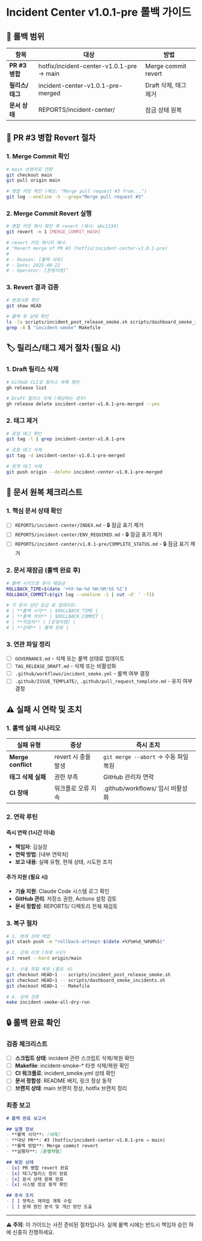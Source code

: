 # Incident Center v1.0.1-pre 롤백 가이드

## 🎯 롤백 범위

| 항목 | 대상 | 방법 |
|------|------|------|
| **PR #3 병합** | hotfix/incident-center-v1.0.1-pre → main | Merge commit revert |
| **릴리스/태그** | incident-center-v1.0.1-pre-merged | Draft 삭제, 태그 제거 |
| **문서 상태** | REPORTS/incident-center/ | 잠금 상태 원복 |

## 🔄 PR #3 병합 Revert 절차

### 1. Merge Commit 확인
```bash
# main 브랜치로 전환
git checkout main
git pull origin main

# 병합 커밋 확인 (예상: "Merge pull request #3 from...")
git log --oneline -5 --grep="Merge pull request #3"
```

### 2. Merge Commit Revert 실행
```bash
# 병합 커밋 해시 확인 후 revert (예시: abc1234)
git revert -m 1 [MERGE_COMMIT_HASH]

# revert 커밋 메시지 예시:
# "Revert merge of PR #3 (hotfix/incident-center-v1.0.1-pre)
#
# - Reason: [롤백 사유]
# - Date: 2025-09-22
# - Operator: [운영자명]"
```

### 3. Revert 결과 검증
```bash
# 변경사항 확인
git show HEAD

# 롤백 후 상태 확인
ls -la scripts/incident_post_release_smoke.sh scripts/dashboard_smoke_incidents.sh
grep -A 5 "incident-smoke" Makefile
```

## 🏷️ 릴리스/태그 제거 절차 (필요 시)

### 1. Draft 릴리스 삭제
```bash
# GitHub CLI로 릴리스 목록 확인
gh release list

# Draft 릴리스 삭제 (해당하는 경우)
gh release delete incident-center-v1.0.1-pre-merged --yes
```

### 2. 태그 제거
```bash
# 로컬 태그 확인
git tag -l | grep incident-center-v1.0.1-pre

# 로컬 태그 삭제
git tag -d incident-center-v1.0.1-pre-merged

# 원격 태그 삭제
git push origin --delete incident-center-v1.0.1-pre-merged
```

## 📄 문서 원복 체크리스트

### 1. 핵심 문서 상태 확인
- [ ] `REPORTS/incident-center/INDEX.md` - 🔒 잠금 표기 제거
- [ ] `REPORTS/incident-center/ENV_REQUIRED.md` - 🔒 잠금 표기 제거
- [ ] `REPORTS/incident-center/v1.0.1-pre/COMPLETE_STATUS.md` - 🔒 잠금 표기 제거

### 2. 문서 재잠금 (롤백 완료 후)
```bash
# 롤백 시각으로 문서 재잠금
ROLLBACK_TIME=$(date '+%Y-%m-%d %H:%M:%S %Z')
ROLLBACK_COMMIT=$(git log --oneline -1 | cut -d' ' -f1)

# 각 문서 상단 잠금 표 업데이트:
# | **롤백 시각** | $ROLLBACK_TIME |
# | **롤백 커밋** | $ROLLBACK_COMMIT |
# | **작업자** | [운영자명] |
# | **상태** | 롤백 완료 |
```

### 3. 연관 파일 정리
- [ ] `GOVERNANCE.md` - 삭제 또는 롤백 상태로 업데이트
- [ ] `TAG_RELEASE_DRAFT.md` - 삭제 또는 비활성화
- [ ] `.github/workflows/incident_smoke.yml` - 롤백 여부 결정
- [ ] `.github/ISSUE_TEMPLATE/`, `.github/pull_request_template.md` - 유지 여부 결정

## ⚠️ 실패 시 연락 및 조치

### 1. 롤백 실패 시나리오

| 실패 유형 | 증상 | 즉시 조치 |
|----------|------|-----------|
| **Merge conflict** | revert 시 충돌 발생 | `git merge --abort` → 수동 파일 복원 |
| **태그 삭제 실패** | 권한 부족 | GitHub 관리자 연락 |
| **CI 장애** | 워크플로 오류 지속 | .github/workflows/ 임시 비활성화 |

### 2. 연락 루틴

#### 즉시 연락 (1시간 이내)
- **책임자**: 김실장
- **연락 방법**: [내부 연락처]
- **보고 내용**: 실패 유형, 현재 상태, 시도한 조치

#### 추가 지원 (필요 시)
- **기술 지원**: Claude Code 시스템 로그 확인
- **GitHub 관리**: 저장소 권한, Actions 설정 검토
- **문서 정합성**: REPORTS/ 디렉토리 전체 재검토

### 3. 복구 절차

```bash
# 1. 현재 상태 백업
git stash push -m "rollback-attempt-$(date +%Y%m%d_%H%M%S)"

# 2. 강제 리셋 (최후 수단)
git reset --hard origin/main

# 3. 수동 파일 복원 (필요 시)
git checkout HEAD~1 -- scripts/incident_post_release_smoke.sh
git checkout HEAD~1 -- scripts/dashboard_smoke_incidents.sh
git checkout HEAD~1 -- Makefile

# 4. 상태 검증
make incident-smoke-all-dry-run
```

## 🔒 롤백 완료 확인

### 검증 체크리스트
- [ ] **스크립트 상태**: incident 관련 스크립트 삭제/복원 확인
- [ ] **Makefile**: incident-smoke-* 타겟 삭제/복원 확인
- [ ] **CI 워크플로**: incident_smoke.yml 상태 확인
- [ ] **문서 정합성**: README 배지, 링크 정상 동작
- [ ] **브랜치 상태**: main 브랜치 정상, hotfix 브랜치 정리

### 최종 보고
```markdown
# 롤백 완료 보고서

## 실행 정보
- **롤백 시각**: [시각]
- **대상 PR**: #3 (hotfix/incident-center-v1.0.1-pre → main)
- **롤백 방법**: Merge commit revert
- **실행자**: [운영자명]

## 복원 상태
- [x] PR 병합 revert 완료
- [x] 태그/릴리스 정리 완료
- [x] 문서 상태 원복 완료
- [x] 시스템 정상 동작 확인

## 후속 조치
- [ ] 핫픽스 재작업 계획 수립
- [ ] 문제 원인 분석 및 개선 방안 도출
```

---

**⚠️ 주의**: 이 가이드는 사전 준비된 절차입니다. 실제 롤백 시에는 반드시 책임자 승인 하에 신중히 진행하세요.